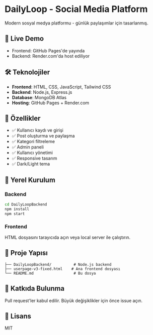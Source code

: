 # DailyLoop - Social Media Platform

Modern sosyal medya platformu - günlük paylaşımlar için tasarlanmış.

## 🚀 Live Demo
- Frontend: GitHub Pages'de yayında
- Backend: Render.com'da host ediliyor

## 🛠️ Teknolojiler
- **Frontend**: HTML, CSS, JavaScript, Tailwind CSS
- **Backend**: Node.js, Express.js
- **Database**: MongoDB Atlas
- **Hosting**: GitHub Pages + Render.com

## 📱 Özellikler
- ✅ Kullanıcı kaydı ve girişi
- ✅ Post oluşturma ve paylaşma
- ✅ Kategori filtreleme
- ✅ Admin paneli
- ✅ Kullanıcı yönetimi
- ✅ Responsive tasarım
- ✅ Dark/Light tema

## 🔧 Yerel Kurulum

### Backend
```bash
cd DailyLoopBackend
npm install
npm start
```

### Frontend
HTML dosyasını tarayıcıda açın veya local server ile çalıştırın.

## 📂 Proje Yapısı
```
├── DailyLoopBackend/          # Node.js backend
├── userpage-v3-fixed.html    # Ana frontend dosyası
└── README.md                  # Bu dosya
```

## 🌟 Katkıda Bulunma
Pull request'ler kabul edilir. Büyük değişiklikler için önce issue açın.

## 📝 Lisans
MIT